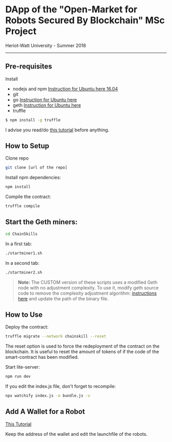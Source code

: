 # DApp of the "Open-Market for Robots Secured By Blockchain" MSc Project
Heriot-Watt University - Summer 2018

-----

## Pre-requisites
Install
- nodejs and npm [Instruction for Ubuntu here 16.04](https://www.digitalocean.com/community/tutorials/how-to-install-node-js-on-ubuntu-16-04)
- git 
- go [Instruction for Ubuntu here](https://tecadmin.net/install-go-on-ubuntu/)
- geth [Instruction for Ubuntu here](https://github.com/ethereum/go-ethereum/wiki/Installation-Instructions-for-Ubuntu)
- truffle
```sh
$ npm install -g truffle
```

I advise you read/do [this tutorial](http://chainskills.com/2017/02/24/create-a-private-ethereum-blockchain-with-iot-devices-16/) before anything.

## How to Setup
Clone repo
```sh
git clone [url of the repo]
```
Install npm dependencies:
```sh
npm install
```
Compile the contract:
```sh
truffle compile
```

## Start the Geth miners:
```sh
cd ChainSkills
```
In a first tab:
```sh
./startminer1.sh
```
In a second tab:
```sh
./startminer2.sh
```
> **Note:**
> The CUSTOM version of these scripts uses a modified Geth node with no adjustment complexity.
> To use it, modify geth source code to remove the complexity adjustment algorithm: [instructions here](https://hackernoon.com/how-to-reduce-block-difficulty-in-ethereum-private-testnet-2ad505609e82) and update the path of the binary file.


## How to Use
Deploy the contract:
```sh
truffle migrate --network chainskill --reset
```
The reset option is used to force the redeployment of the contract on the blockchain. It is useful to reset the amount of tokens of if the code of the smart-contract has been modified.

Start lite-server:
```sh
npm run dev
```

If you edit the index.js file, don't forget to recompile:

```sh
npx watchify index.js -o bundle.js -v
```

## Add A Wallet for a Robot
[This Tutorial](http://chainskills.com/2017/03/10/part-3-setup-the-private-chain-miners/)

Keep the address of the wallet and edit the launchfile of the robots.
